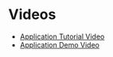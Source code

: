 # Videos
* [Application Tutorial Video](https://www.youtube.com/watch?v=aBabufnVciM)
* [Application Demo Video](https://drive.google.com/file/d/1ybSsS8WwbjUukW6J_sg_astputXkcJKh/view?usp=sharing)